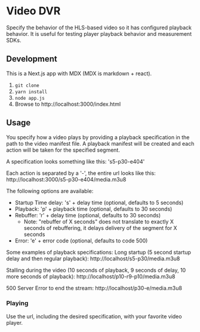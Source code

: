 # Video DVR

Specify the behavior of the HLS-based video so it has configured playback behavior. 
It is useful for testing player playback behavior and measurement SDKs.

## Development

This is a Next.js app with MDX (MDX is markdown + react).

1. `git clone`
1. `yarn install`
1. `node app.js`
1. Browse to http://localhost:3000/index.html

## Usage

You specify how a video plays by providing a playback specification in the path to the 
video manifest file. A playback manifest will be created and each action will be taken 
for the specified segment.

A specification looks something like this: 's5-p30-e404'

Each action is separated by a '-', the entire url looks like this:
http://localhost:3000/s5-p30-e404/media.m3u8

The following options are available:
* Startup Time delay: 's' + delay time (optional, defaults to 5 seconds)
* Playback: 'p' + playback time (optional, defaults to 30 seconds)
* Rebuffer: 'r' + delay time (optional, defaults to 30 seconds)
  - Note: "rebuffer of X seconds" does not translate to exactly X seconds of rebuffering, it delays delivery of the segment for X seconds
* Error: 'e' + error code (optional, defaults to code 500)

Some examples of playback specifications:
Long startup (5 second startup delay and then regular playback):
http://localhost/s5-p30/media.m3u8

Stalling during the video (10 seconds of playback, 9 seconds of delay, 10 more seconds of playback):
http://localhost/p10-r9-p10/media.m3u8

500 Server Error to end the stream:
http://localhost/p30-e/media.m3u8

### Playing

Use the url, including the desired specification, with your favorite video player.
